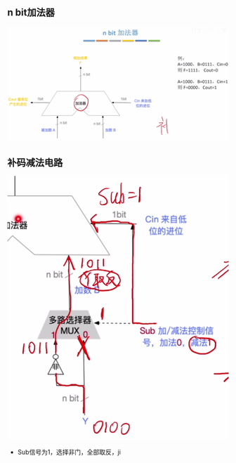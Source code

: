 


## n bit加法器
![输入图片说明](/imgs/2025-08-03/x8bkHJyvAFLFwd1a.png)

## 补码减法电路
![输入图片说明](/imgs/2025-08-03/UyQrhQoIEghJANcP.png)
- Sub信号为1，选择非门，全部取反，ji
<!--stackedit_data:
eyJoaXN0b3J5IjpbMTg0MzI4Mjg1MF19
-->